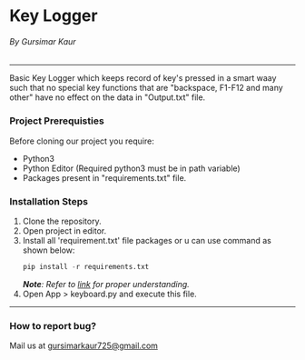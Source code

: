 <!-- Step-1 Identify the project -->

# Key Logger
###### By Gursimar Kaur
---
<!-- Step-2 Evaluate the project -->
Basic Key Logger which keeps record of key's pressed in a smart waay such that no special key functions that are "backspace, F1-F12 and many other" have no effect on the data in "Output.txt" file.

<!-- Step-3 Help reader to use the project -->

### Project Prerequisties

Before cloning our project you require:
* Python3
* Python Editor (Required python3 must be in path 
variable)
* Packages present in "requirements.txt" file.

### Installation Steps

1. Clone the repository.
2. Open project in editor.
3. Install all 'requirement.txt' file packages or u can use command as shown below:
    ```python
    pip install -r requirements.txt
    ```
    _**Note**: Refer to [link](https://docs.python.org/3/tutorial/venv.html) for proper understanding._
4. Open App > keyboard.py and execute this file.
---
<!-- Step-4 Engage -->
<!-- How to report a Bug -->
### How to report bug?

Mail us at gursimarkaur725@gmail.com
